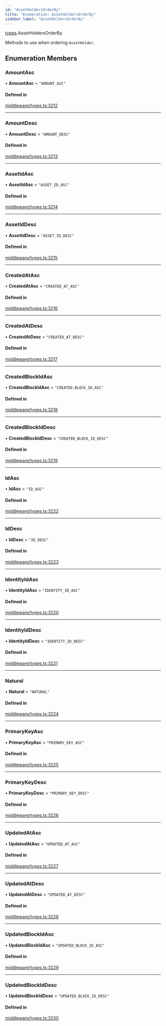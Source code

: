 ```yaml
---
id: "AssetHoldersOrderBy"
title: "Enumeration: AssetHoldersOrderBy"
sidebar_label: "AssetHoldersOrderBy"
---
```


[types](../../../modules/Types/Types.md).AssetHoldersOrderBy

Methods to use when ordering `AssetHolder`.

## Enumeration Members

### AmountAsc

• **AmountAsc** = ``"AMOUNT_ASC"``

#### Defined in

[middleware/types.ts:3212](https://github.com/PolymeshAssociation/polymesh-sdk/blob/de58d40fd/src/middleware/types.ts#L3212)

___

### AmountDesc

• **AmountDesc** = ``"AMOUNT_DESC"``

#### Defined in

[middleware/types.ts:3213](https://github.com/PolymeshAssociation/polymesh-sdk/blob/de58d40fd/src/middleware/types.ts#L3213)

___

### AssetIdAsc

• **AssetIdAsc** = ``"ASSET_ID_ASC"``

#### Defined in

[middleware/types.ts:3214](https://github.com/PolymeshAssociation/polymesh-sdk/blob/de58d40fd/src/middleware/types.ts#L3214)

___

### AssetIdDesc

• **AssetIdDesc** = ``"ASSET_ID_DESC"``

#### Defined in

[middleware/types.ts:3215](https://github.com/PolymeshAssociation/polymesh-sdk/blob/de58d40fd/src/middleware/types.ts#L3215)

___

### CreatedAtAsc

• **CreatedAtAsc** = ``"CREATED_AT_ASC"``

#### Defined in

[middleware/types.ts:3216](https://github.com/PolymeshAssociation/polymesh-sdk/blob/de58d40fd/src/middleware/types.ts#L3216)

___

### CreatedAtDesc

• **CreatedAtDesc** = ``"CREATED_AT_DESC"``

#### Defined in

[middleware/types.ts:3217](https://github.com/PolymeshAssociation/polymesh-sdk/blob/de58d40fd/src/middleware/types.ts#L3217)

___

### CreatedBlockIdAsc

• **CreatedBlockIdAsc** = ``"CREATED_BLOCK_ID_ASC"``

#### Defined in

[middleware/types.ts:3218](https://github.com/PolymeshAssociation/polymesh-sdk/blob/de58d40fd/src/middleware/types.ts#L3218)

___

### CreatedBlockIdDesc

• **CreatedBlockIdDesc** = ``"CREATED_BLOCK_ID_DESC"``

#### Defined in

[middleware/types.ts:3219](https://github.com/PolymeshAssociation/polymesh-sdk/blob/de58d40fd/src/middleware/types.ts#L3219)

___

### IdAsc

• **IdAsc** = ``"ID_ASC"``

#### Defined in

[middleware/types.ts:3222](https://github.com/PolymeshAssociation/polymesh-sdk/blob/de58d40fd/src/middleware/types.ts#L3222)

___

### IdDesc

• **IdDesc** = ``"ID_DESC"``

#### Defined in

[middleware/types.ts:3223](https://github.com/PolymeshAssociation/polymesh-sdk/blob/de58d40fd/src/middleware/types.ts#L3223)

___

### IdentityIdAsc

• **IdentityIdAsc** = ``"IDENTITY_ID_ASC"``

#### Defined in

[middleware/types.ts:3220](https://github.com/PolymeshAssociation/polymesh-sdk/blob/de58d40fd/src/middleware/types.ts#L3220)

___

### IdentityIdDesc

• **IdentityIdDesc** = ``"IDENTITY_ID_DESC"``

#### Defined in

[middleware/types.ts:3221](https://github.com/PolymeshAssociation/polymesh-sdk/blob/de58d40fd/src/middleware/types.ts#L3221)

___

### Natural

• **Natural** = ``"NATURAL"``

#### Defined in

[middleware/types.ts:3224](https://github.com/PolymeshAssociation/polymesh-sdk/blob/de58d40fd/src/middleware/types.ts#L3224)

___

### PrimaryKeyAsc

• **PrimaryKeyAsc** = ``"PRIMARY_KEY_ASC"``

#### Defined in

[middleware/types.ts:3225](https://github.com/PolymeshAssociation/polymesh-sdk/blob/de58d40fd/src/middleware/types.ts#L3225)

___

### PrimaryKeyDesc

• **PrimaryKeyDesc** = ``"PRIMARY_KEY_DESC"``

#### Defined in

[middleware/types.ts:3226](https://github.com/PolymeshAssociation/polymesh-sdk/blob/de58d40fd/src/middleware/types.ts#L3226)

___

### UpdatedAtAsc

• **UpdatedAtAsc** = ``"UPDATED_AT_ASC"``

#### Defined in

[middleware/types.ts:3227](https://github.com/PolymeshAssociation/polymesh-sdk/blob/de58d40fd/src/middleware/types.ts#L3227)

___

### UpdatedAtDesc

• **UpdatedAtDesc** = ``"UPDATED_AT_DESC"``

#### Defined in

[middleware/types.ts:3228](https://github.com/PolymeshAssociation/polymesh-sdk/blob/de58d40fd/src/middleware/types.ts#L3228)

___

### UpdatedBlockIdAsc

• **UpdatedBlockIdAsc** = ``"UPDATED_BLOCK_ID_ASC"``

#### Defined in

[middleware/types.ts:3229](https://github.com/PolymeshAssociation/polymesh-sdk/blob/de58d40fd/src/middleware/types.ts#L3229)

___

### UpdatedBlockIdDesc

• **UpdatedBlockIdDesc** = ``"UPDATED_BLOCK_ID_DESC"``

#### Defined in

[middleware/types.ts:3230](https://github.com/PolymeshAssociation/polymesh-sdk/blob/de58d40fd/src/middleware/types.ts#L3230)

